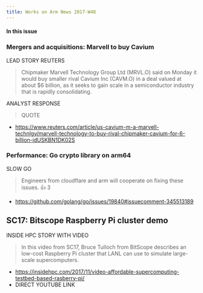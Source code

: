 ```yaml
---
title: Works on Arm News 2017-W48
---
```


#### In this issue

### Mergers and acquisitions: Marvell to buy Cavium

LEAD STORY REUTERS

> Chipmaker Marvell Technology Group Ltd (MRVL.O) said on Monday
it would buy smaller rival Cavium Inc (CAVM.O) in a deal valued at
about $6 billion, as it seeks to gain scale in a semiconductor
industry that is rapidly consolidating.

ANALYST RESPONSE

> QUOTE

* https://www.reuters.com/article/us-cavium-m-a-marvell-technlgy/marvell-technology-to-buy-rival-chipmaker-cavium-for-6-billion-idUSKBN1DK02S

### Performance: Go crypto library on arm64

SLOW GO 

> Engineers from cloudflare and arm will cooperate on fixing these issues.
 👍 3  

* https://github.com/golang/go/issues/19840#issuecomment-345513189

## SC17: Bitscope Raspberry Pi cluster demo

INSIDE HPC STORY WITH VIDEO

> In this video from SC17, Bruce Tulloch from BitScope describes an
low-cost Raspberry Pi cluster that LANL can use to simulate large-scale
supercomputers.

* https://insidehpc.com/2017/11/video-affordable-supercomputing-testbed-based-rasberry-pi/
* DIRECT YOUTUBE LINK

